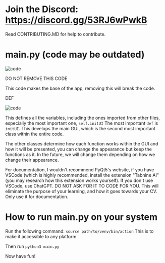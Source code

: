 # Join the Discord: https://discord.gg/53RJ6wPwkB

Read CONTRIBUTING.MD for help to contribute.

# main.py (code may be outdated)

![code](https://github.com/aaravchour/Engine-Simulator/assets/115877130/97320b9b-2074-410c-b24d-f3746f15fca6)

DO NOT REMOVE THIS CODE

This code makes the base of the app, removing this will break the code.

DEF

![code](https://github.com/aaravchour/Engine-Simulator/assets/115877130/93c9f9f3-98de-4a58-ae5f-b9e26f735bdb)

This defines all the variables, including the ones imported from other files, especially the most important one, `self.initUI`
The most important `def` is `initUI`. This develops the main GUI, which is the second most important class within the entire code.

The other classes determine how each function works within the GUI and how it will be presented, you can change the appearance but keep the functions as it. In the future, we will change them depending on how we change their appearance.

For documentation, I wouldn't recommend PyQt5's website, if you have VSCode (which is highly recommended, install the extension "Tabnine AI" (you may research how this extension works yourself). If you don't use VSCode, use ChatGPT. DO NOT ASK FOR IT TO CODE FOR YOU. This will eliminate the purpose of your learning, and how it goes towards your CV. Only use it for documentation.

# How to run main.py on your system

Run the following command: `source path/to/venv/bin/action`
This is to make it accessible to any platform

Then run `python3 main.py`

Now have fun!
